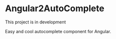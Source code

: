 # Angular2AutoComplete

This project is in development

Easy and cool autocomplete component for Angular.
